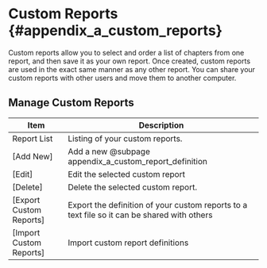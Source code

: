 Custom Reports {#appendix_a_custom_reports}
==============================================
Custom reports allow you to select and order a list of chapters from one report, and then save it as your own report. Once created, custom reports are used in the exact same manner as any other report. You can share your custom reports with other users and move them to another computer.

Manage Custom Reports
----------------------

Item | Description
-----|--------------
Report List | Listing of your custom reports.
[Add New] | Add a new @subpage appendix_a_custom_report_definition
[Edit] | Edit the selected custom report
[Delete] | Delete the selected custom report.
[Export Custom Reports] | Export the definition of your custom reports to a text file so it can be shared with others
[Import Custom Reports] | Import custom report definitions

